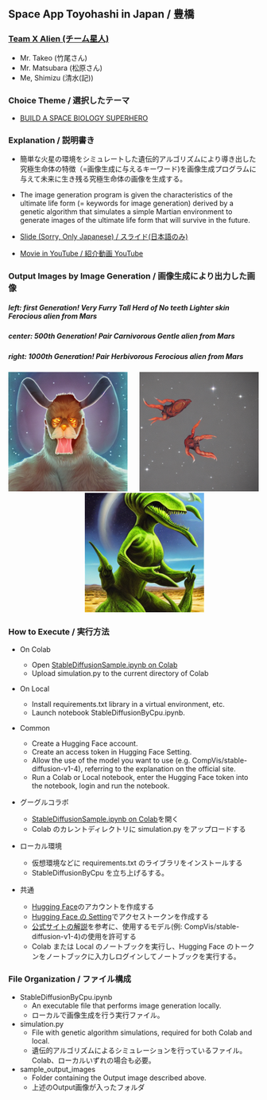 ## Space App Toyohashi in Japan / 豊橋

### [Team X Alien (チーム星人)](https://2022.spaceappschallenge.org/challenges/2022-challenges/space-biology-superhero/teams/team-x-alien/project)

- Mr. Takeo (竹尾さん)
- Mr. Matsubara (松原さん)
- Me, Shimizu (清水(記))

### Choice Theme / 選択したテーマ

- [BUILD A SPACE BIOLOGY SUPERHERO](https://2022.spaceappschallenge.org/challenges/2022-challenges/space-biology-superhero/details)

### Explanation / 説明書き

- 簡単な火星の環境をシミュレートした遺伝的アルゴリズムにより導き出した究極生命体の特徴（=画像生成に与えるキーワード)を画像生成プログラムに与えて未来に生き残る究極生命体の画像を生成する。
- The image generation program is given the characteristics of the ultimate life form (= keywords for image generation) derived by a genetic algorithm that simulates a simple Martian environment to generate images of the ultimate life form that will survive in the future.

- [Slide (Sorry, Only Japanese) / スライド(日本語のみ)](https://docs.google.com/presentation/d/1Umq53JqME-GUJN6TgCDA7Fu1CcQhMJTG/edit#slide=id.g15d379b926a_3_0)

- [Movie in YouTube / 紹介動画 YouTube](https://www.youtube.com/watch?v=CmSESCkDMz4)

### Output Images by Image Generation / 画像生成により出力した画像

##### left: first Generation! Very Furry Tall Herd of No teeth Lighter skin Ferocious alien from Mars  
##### center: 500th Generation! Pair Carnivorous  Gentle alien from Mars  
##### right: 1000th Generation! Pair Herbivorous  Ferocious alien from Mars   

<div align="center">
<img src="./sample_output_images/first_generation.png" alt="エビフライトライアングル" title="サンプル"  style="width:240px;">&nbsp;&nbsp;&nbsp;&nbsp;&nbsp;
<img src="./sample_output_images/500th_generation.png" alt="エビフライトライアングル" title="サンプル"  style="width:240px;"/>&nbsp;&nbsp;&nbsp;&nbsp;&nbsp;&nbsp;&nbsp;&nbsp;&nbsp;&nbsp;
<img src="./sample_output_images/1000th_generation.png" alt="エビフライトライアングル" title="サンプル"  style="width:240px;"/>
</div>

### How to Execute / 実行方法

- On Colab
  - Open [StableDiffusionSample.ipynb on Colab](https://colab.research.google.com/drive/1Uaqmq3ibMmEwepnn4OWHf2TVboUVa14O?usp=sharing)
  - Upload simulation.py to the current directory of Colab

- On Local
  - Install requirements.txt library in a virtual environment, etc.
  - Launch notebook StableDiffusionByCpu.ipynb.

- Common
  - Create a Hugging Face account.
  - Create an access token in Hugging Face Setting.
  - Allow the use of the model you want to use (e.g. CompVis/stable-diffusion-v1-4), referring to the explanation on the official site.
  - Run a Colab or Local notebook, enter the Hugging Face token into the notebook, login and run the notebook.

- グーグルコラボ
  - [StableDiffusionSample.ipynb on Colab](https://colab.research.google.com/drive/1Uaqmq3ibMmEwepnn4OWHf2TVboUVa14O?usp=sharing)を開く
  - Colab のカレントディレクトリに simulation.py をアップロードする

- ローカル環境
  - 仮想環境などに requirements.txt のライブラリをインストールする
  - StableDiffusionByCpu を立ち上げるする。

- 共通
  - [Hugging Face](https://huggingface.co/)のアカウントを作成する
  - [Hugging Face の Setting](https://huggingface.co/settings/tokens)でアクセストークンを作成する
  - [公式サイトの解説](https://huggingface.co/docs/hub/security-tokens)を参考に、使用するモデル(例: CompVis/stable-diffusion-v1-4)の使用を許可する
  - Colab または Local のノートブックを実行し、Hugging Face のトークンをノートブックに入力しログインしてノートブックを実行する。

### File Organization / ファイル構成

- StableDiffusionByCpu.ipynb
  - An executable file that performs image generation locally.
  - ローカルで画像生成を行う実行ファイル。
- simulation.py 
  - File with genetic algorithm simulations, required for both Colab and local.
  - 遺伝的アルゴリズムによるシミュレーションを行っているファイル。Colab、ローカルいずれの場合も必要。
- sample_output_images
  - Folder containing the Output image described above.
  - 上述のOutput画像が入ったフォルダ